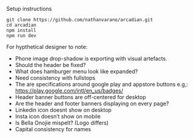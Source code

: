 Setup instructions

```
git clone https://github.com/nathanvarano/arcadian.git
cd arcadian
npm install
npm run dev
```

For hypthetical designer to note:
- Phone image drop-shadow is exporting with visual artefacts.
- Should the header be fixed?
- What does hamburger menu look like expanded?
- Need consistency with fullstops 
- The are specifications around google play and appstore buttons e.g,: https://play.google.com/intl/en_us/badges/
- Header banner buttons are off-centered for desktop
- Are the header and footer banners displaying on every page?
- Linkedin icon doesnt show on desktop
- Insta icon doesn’t show on mobile
- Is Bella Onojie mispelt? (Logo differs)
- Capital consistency for names

